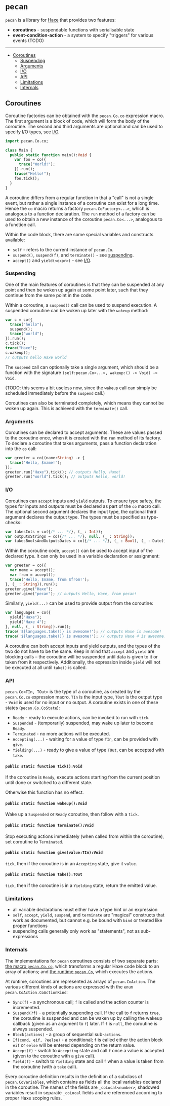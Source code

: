 # `pecan`

`pecan` is a library for [Haxe](https://github.com/HaxeFoundation/haxe) that provides two features:

 - **coroutines** - suspendable functions with serialisable state
 - **event-condition-action** - a system to specify "triggers" for various events (TODO)

---

 - [Coroutines](#coroutines)
   - [Suspending](#suspending)
   - [Arguments](#arguments)
   - [I/O](#io)
   - [API](#api)
   - [Limitations](#limitations)
   - [Internals](#internals)

## Coroutines

Coroutine factories can be obtained with the `pecan.Co.co` expression macro. The first argument is a block of code, which will form the body of the coroutine. The second and third arguments are optional and can be used to specify I/O types, see [I/O](#io).

```haxe
import pecan.Co.co;

class Main {
  public static function main():Void {
    var foo = co({
      trace("World!");
    }).run();
    trace("Hello!");
    foo.tick();
  }
}
```

A coroutine differs from a regular function in that a "call" is not a single event, but rather a single instance of a coroutine can exist for a long time. Hence the `co` macro returns a factory `pecan.CoFactory<...>`, which is analogous to a function declaration. The `run` method of a factory can be used to obtain a new instance of the coroutine `pecan.Co<...>`, analogous to a function call.

Within the code block, there are some special variables and constructs available:

 - `self` - refers to the current instance of `pecan.Co`.
 - `suspend()`, `suspend(f)`, and `terminate()` - see [suspending](#suspending).
 - `accept()` and `yield(<expr>)` - see [I/O](#io).

### Suspending

One of the main features of coroutines is that they can be suspended at any point and then be woken up again at some point later, such that they continue from the same point in the code.

Within a coroutine, a `suspend()` call can be used to suspend execution. A suspended coroutine can be woken up later with the `wakeup` method:

```haxe
var c = co({
  trace("hello");
  suspend();
  trace("world");
}).run();
c.tick();
trace("Haxe");
c.wakeup();
// outputs hello Haxe world
```

The `suspend` call can optionally take a single argument, which should be a function with the signature `(self:pecan.Co<...>, wakeup:() -> Void) -> Void`.

(TODO: this seems a bit useless now, since the `wakeup` call can simply be scheduled immediately before the `suspend` call.)

Coroutines can also be terminated completely, which means they cannot be woken up again. This is achieved with the `terminate()` call.

### Arguments

Coroutines can be declared to accept arguments. These are values passed to the coroutine once, when it is created with the `run` method of its factory. To declare a coroutine that takes arguments, pass a function declaration into the `co` call:

```haxe
var greeter = co((name:String) -> {
  trace('Hello, $name!');
});
greeter.run("Haxe").tick(); // outputs Hello, Haxe!
greeter.run("world").tick(); // outputs Hello, world!
```

### I/O

Coroutines can `accept` inputs and `yield` outputs. To ensure type safety, the types for inputs and outputs must be declared as part of the `co` macro call. The optional second argument declares the input type, the optional third argument declares the output type. The types must be specified as type-checks:

```haxe
var takesInts = co({/* ... */}, (_ : Int));
var outputsStrings = co({/* ... */}, null, (_ : String));
var takesBoolsAndOutputsDates = co({/* ... */}, (_ : Bool), (_ : Date));
```

Within the coroutine code, `accept()` can be used to accept input of the declared type. It can only be used in a variable declaration or assignment:

```haxe
var greeter = co({
  var name = accept();
  var from = accept();
  trace('Hello, $name, from $from!');
}, (_ : String)).run();
greeter.give("Haxe");
greeter.give("pecan"); // outputs Hello, Haxe, from pecan!
```

Similarly, `yield(...)` can be used to provide output from the coroutine:

```haxe
var languages = co({
  yield("Haxe");
  yield("Haxe 4");
}, null, (_ : String)).run();
trace('${languages.take()} is awesome!'); // outputs Haxe is awesome!
trace('${languages.take()} is awesome!'); // outputs Haxe 4 is awesome!
```

A coroutine can both accept inputs and yield outputs, and the types of the two do not have to be the same. Keep in mind that `accept` and `yield` are blocking calls – the coroutine will be suspended until data is given to it or taken from it respectively. Additionally, the expression inside `yield` will not be executed at all until `take()` is called.

### API

`pecan.Co<TIn, TOut>` is the type of a coroutine, as created by the `pecan.Co.co` expression macro. `TIn` is the input type, `TOut` is the output type - `Void` is used for no input or no output. A coroutine exists in one of these states (`pecan.Co.CoState`):

 - `Ready` - ready to execute actions, can be invoked to run with `tick`.
 - `Suspended` - (temporarily) suspended, may wake up later to become `Ready`.
 - `Terminated` - no more actions will be executed.
 - `Accepting(...)` - waiting for a value of type `TIn`, can be provided with `give`.
 - `Yielding(...)` - ready to give a value of type `TOut`, can be accepted with `take`.

#### `public static function tick():Void`

If the coroutine is `Ready`, execute actions starting from the current position until done or switched to a different state.

Otherwise this function has no effect.

#### `public static function wakeup():Void`

Wake up a `Suspended` or `Ready` coroutine, then follow with a `tick`.

#### `public static function terminate():Void`

Stop executing actions immediately (when called from within the coroutine), set coroutine to `Terminated`.

#### `public static function give(value:TIn):Void`

`tick`, then if the coroutine is in an `Accepting` state, give it `value`.

#### `public static function take():TOut`

`tick`, then if the coroutine is in a `Yielding` state, return the emitted value.

### Limitations

 - all variable declarations must either have a type hint or an expression
 - `self`, `accept`, `yield`, `suspend`, and `terminate` are "magical" constructs that work as documented, but cannot e.g. be bound with `bind` or treated like proper functions
 - suspending calls generally only work as "statements", not as sub-expressions

### Internals

The implementations for `pecan` coroutines consists of two separate parts: [the macro `pecan.Co.co`](src/pecan/Co.macro.hx), which transforms a regular Haxe code block to an array of actions; and [the runtime `pecan.Co`](src/pecan/Co.hx), which executes the actions.

At runtime, coroutines are represented as arrays of `pecan.CoAction`. The various different kinds of actions are expressed with the `enum` `pecan.CoAction.CoActionKind`:

 - `Sync(f)` - a synchronous call; `f` is called and the action counter is incremented.
 - `Suspend(?f)` - a potentially suspending call. If the call to `f` returns `true`, the coroutine is suspended and can be waken up by calling the wakeup callback (given as an argument to `f`) later. If `f` is `null`, the coroutine is always suspended.
 - `Block(actions)` - a group of sequential sub-`actions`.
 - `If(cond, eif, ?eelse)` - a conditional; `f` is called either the action block `eif` or `eelse` will be entered depending on the return value.
 - `Accept(f)` - switch to `Accepting` state and call `f` once a value is accepted (given to the coroutine with a `give` call).
 - `Yield(f)` - switch to `Yielding` state and call `f` when a value is taken from the coroutine (with a `take` call).

Every coroutine definition results in the definition of a subclass of `pecan.CoVariables`, which contains as fields all the local variables declared in the coroutine. The names of the fields are `_coLocal<number>`; shadowed variables result in separate `_coLocal` fields and are referenced according to proper Haxe scoping rules.
